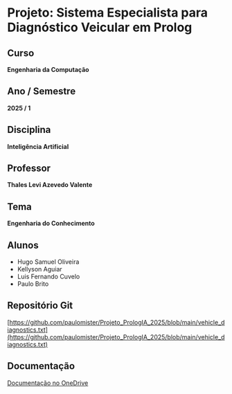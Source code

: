 # Projeto: Sistema Especialista para Diagnóstico Veicular em Prolog

## Curso
**Engenharia da Computação**

## Ano / Semestre
**2025 / 1**

## Disciplina
**Inteligência Artificial**

## Professor
**Thales Levi Azevedo Valente**

## Tema
**Engenharia do Conhecimento**

## Alunos
- Hugo Samuel Oliveira  
- Kellyson Aguiar  
- Luis Fernando Cuvelo  
- Paulo Brito  

## Repositório Git
[https://github.com/paulomister/Projeto_PrologIA_2025/blob/main/vehicle_diagnostics.txt](https://github.com/paulomister/Projeto_PrologIA_2025/blob/main/vehicle_diagnostics.txt)

## Documentação
[Documentação no OneDrive](https://onedrive.live.com/edit.aspx?resid=B627EA3A9845260E!s19eaed8d5ee146c6a331ae1ab8c6abdd&migratedtospo=true&wdPid=296c8858)
